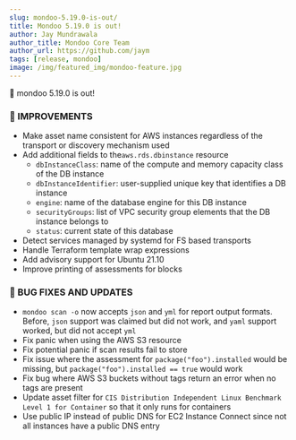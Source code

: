 ```yaml
---
slug: mondoo-5.19.0-is-out/
title: Mondoo 5.19.0 is out!
author: Jay Mundrawala
author_title: Mondoo Core Team
author_url: https://github.com/jaym
tags: [release, mondoo]
image: /img/featured_img/mondoo-feature.jpg
---
```


🥳 mondoo 5.19.0 is out!

### 🧹 IMPROVEMENTS

- Make asset name consistent for AWS instances regardless of the transport or discovery mechanism used
- Add additional fields to the`aws.rds.dbinstance` resource
  - `dbInstanceClass`: name of the compute and memory capacity class of the DB instance
  - `dbInstanceIdentifier`: user-supplied unique key that identifies a DB instance
  - `engine`: name of the database engine for this DB instance
  - `securityGroups`: list of VPC security group elements that the DB instance belongs to
  - `status`: current state of this database
- Detect services managed by systemd for FS based transports
- Handle Terraform template wrap expressions
- Add advisory support for Ubuntu 21.10
- Improve printing of assessments for blocks

### 🐛 BUG FIXES AND UPDATES

- `mondoo scan -o` now accepts `json` and `yml` for report output formats. Before, `json` support was claimed but did not work, and `yaml` support worked, but did not accept `yml`
- Fix panic when using the AWS S3 resource
- Fix potential panic if scan results fail to store
- Fix issue where the assessment for `package("foo").installed` would be missing, but `package("foo").installed == true` would work
- Fix bug where AWS S3 buckets without tags return an error when no tags are present
- Update asset filter for `CIS Distribution Independent Linux Benchmark Level 1 for Container` so that it only runs for containers
- Use public IP instead of public DNS for EC2 Instance Connect since not all instances have a public DNS entry
